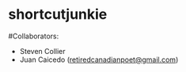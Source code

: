 shortcutjunkie
==============

#Collaborators:
- Steven Collier
- Juan Caicedo (retiredcanadianpoet@gmail.com)